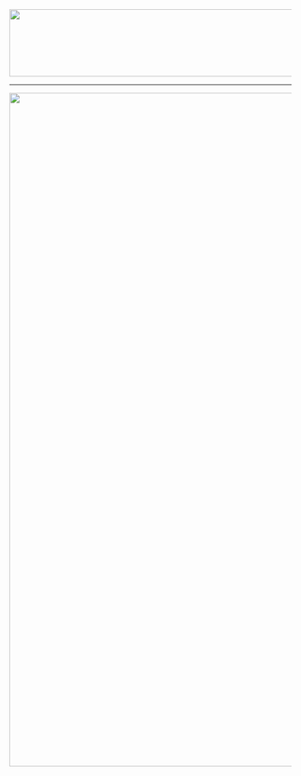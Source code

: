<!-- 펫 농장 -->
<a href="https://github.com/guswo4324">
  <img src="https://render.gitanimals.org/lines/guswo4324" width="1000" height="120" />
</a>

---

<p align="center">
  <a href="https://github.com/guswo4324">
    <img src="https://render.gitanimals.org/farms/guswo4324" width="1200" />
  </a>
</p>


<!--잔디 빌딩
![](./profile-3d-contrib/profile-night-green.svg)
-->

<!-- 웨이브 모양 헤더
![header](https://capsule-render.vercel.app/api?type=waving&color=gradient&height=200&section=header&text=🌱&fontSize=40) 
-->

<!-- 기술 스택
## Tech Stack

<div align="center">
  <img src="https://techstack-generator.vercel.app/java-icon.svg" alt="icon" width="65" height="65" />
  <img src="https://techstack-generator.vercel.app/python-icon.svg" alt="icon" width="65" height="65" />
</div>

<p align="center">
  <img src="https://cdn.jsdelivr.net/gh/devicons/devicon/icons/java/java-original.svg" width="40" height="40"/>
  <img src="https://cdn.jsdelivr.net/gh/devicons/devicon/icons/spring/spring-original.svg" width="40" height="40"/>
  <img src="https://cdn.jsdelivr.net/gh/devicons/devicon/icons/react/react-original.svg" width="40" height="40"/>
  <img src="https://cdn.jsdelivr.net/gh/devicons/devicon/icons/oracle/oracle-original.svg" width="40" height="40"/>
  <img src="https://cdn.jsdelivr.net/gh/devicons/devicon/icons/python/python-original.svg" width="40" height="40"/>
</p>
-->

<!-- Most uses Laguage & Boj Tier
<div align="center">
  <img height="170em" src="https://github-readme-stats.vercel.app/api/top-langs/?username=guswo4324&layout=compact&bg_color=30,91eae4,86A8E7&title_color=fff&text_color=fff">
  <a href="https://solved.ac/guswo4324/"><img style="height:170px;" src="http://mazassumnida.wtf/api/v2/generate_badge?boj=guswo4324" /></a>
</div>
-->

<!-- 웨이브 모양 푸터
![footer](https://capsule-render.vercel.app/api?section=footer&type=waving&color=gradient)
-->
